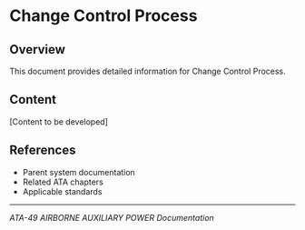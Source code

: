 # Change Control Process

## Overview

This document provides detailed information for Change Control Process.

## Content

[Content to be developed]

## References

- Parent system documentation
- Related ATA chapters
- Applicable standards

---

*ATA-49 AIRBORNE AUXILIARY POWER Documentation*
